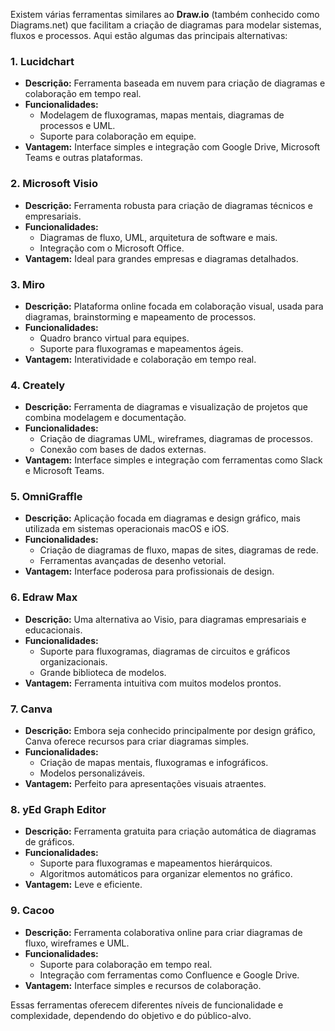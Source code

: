 Existem várias ferramentas similares ao **Draw.io** (também conhecido como Diagrams.net) que facilitam a criação de diagramas para modelar sistemas, fluxos e processos. Aqui estão algumas das principais alternativas:

### **1. Lucidchart**

- **Descrição:** Ferramenta baseada em nuvem para criação de diagramas e colaboração em tempo real.
- **Funcionalidades:**
    - Modelagem de fluxogramas, mapas mentais, diagramas de processos e UML.
    - Suporte para colaboração em equipe.
- **Vantagem:** Interface simples e integração com Google Drive, Microsoft Teams e outras plataformas.


### **2. Microsoft Visio**

- **Descrição:** Ferramenta robusta para criação de diagramas técnicos e empresariais.
- **Funcionalidades:**
    - Diagramas de fluxo, UML, arquitetura de software e mais.
    - Integração com o Microsoft Office.
- **Vantagem:** Ideal para grandes empresas e diagramas detalhados.

### **3. Miro**

- **Descrição:** Plataforma online focada em colaboração visual, usada para diagramas, brainstorming e mapeamento de processos.
- **Funcionalidades:**
    - Quadro branco virtual para equipes.
    - Suporte para fluxogramas e mapeamentos ágeis.
- **Vantagem:** Interatividade e colaboração em tempo real.

### **4. Creately**

- **Descrição:** Ferramenta de diagramas e visualização de projetos que combina modelagem e documentação.
- **Funcionalidades:**
    - Criação de diagramas UML, wireframes, diagramas de processos.
    - Conexão com bases de dados externas.
- **Vantagem:** Interface simples e integração com ferramentas como Slack e Microsoft Teams.

### **5. OmniGraffle**

- **Descrição:** Aplicação focada em diagramas e design gráfico, mais utilizada em sistemas operacionais macOS e iOS.
- **Funcionalidades:**
    - Criação de diagramas de fluxo, mapas de sites, diagramas de rede.
    - Ferramentas avançadas de desenho vetorial.
- **Vantagem:** Interface poderosa para profissionais de design.

### **6. Edraw Max**

- **Descrição:** Uma alternativa ao Visio, para diagramas empresariais e educacionais.
- **Funcionalidades:**
    - Suporte para fluxogramas, diagramas de circuitos e gráficos organizacionais.
    - Grande biblioteca de modelos.
- **Vantagem:** Ferramenta intuitiva com muitos modelos prontos.

### **7. Canva**

- **Descrição:** Embora seja conhecido principalmente por design gráfico, Canva oferece recursos para criar diagramas simples.
- **Funcionalidades:**
    - Criação de mapas mentais, fluxogramas e infográficos.
    - Modelos personalizáveis.
- **Vantagem:** Perfeito para apresentações visuais atraentes.

### **8. yEd Graph Editor**

- **Descrição:** Ferramenta gratuita para criação automática de diagramas de gráficos.
- **Funcionalidades:**
    - Suporte para fluxogramas e mapeamentos hierárquicos.
    - Algoritmos automáticos para organizar elementos no gráfico.
- **Vantagem:** Leve e eficiente.

### **9. Cacoo**

- **Descrição:** Ferramenta colaborativa online para criar diagramas de fluxo, wireframes e UML.
- **Funcionalidades:**
    - Suporte para colaboração em tempo real.
    - Integração com ferramentas como Confluence e Google Drive.
- **Vantagem:** Interface simples e recursos de colaboração.

Essas ferramentas oferecem diferentes níveis de funcionalidade e complexidade, dependendo do objetivo e do público-alvo.


